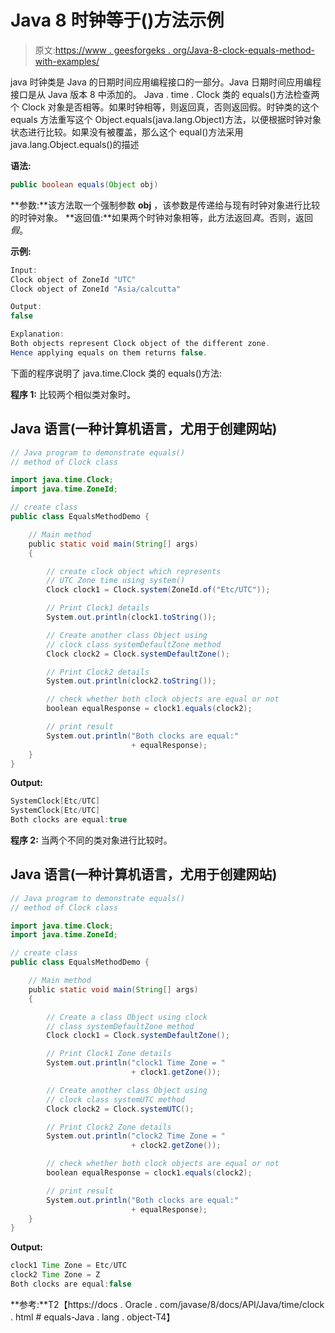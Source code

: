 # Java 8 时钟等于()方法示例

> 原文:[https://www . geesforgeks . org/Java-8-clock-equals-method-with-examples/](https://www.geeksforgeeks.org/java-8-clock-equals-method-with-examples/)

java 时钟类是 Java 的日期时间应用编程接口的一部分。Java 日期时间应用编程接口是从 Java 版本 8 中添加的。
Java . time . Clock 类的 equals()方法检查两个 Clock 对象是否相等。如果时钟相等，则返回真，否则返回假。时钟类的这个 equals 方法重写这个 Object.equals(java.lang.Object)方法，以便根据时钟对象状态进行比较。如果没有被覆盖，那么这个 equal()方法采用 java.lang.Object.equals()的描述

**语法:**

```java
public boolean equals(Object obj)
```

**参数:**该方法取一个强制参数 **obj** ，该参数是传递给与现有时钟对象进行比较的时钟对象。
**返回值:**如果两个时钟对象相等，此方法返回*真*。否则，返回*假*。

**示例:**

```java
Input: 
Clock object of ZoneId "UTC"
Clock object of ZoneId "Asia/calcutta"

Output:
false

Explanation:
Both objects represent Clock object of the different zone.
Hence applying equals on them returns false.
```

下面的程序说明了 java.time.Clock 类的 equals()方法:

**程序 1:** 比较两个相似类对象时。

## Java 语言(一种计算机语言，尤用于创建网站)

```java
// Java program to demonstrate equals()
// method of Clock class

import java.time.Clock;
import java.time.ZoneId;

// create class
public class EqualsMethodDemo {

    // Main method
    public static void main(String[] args)
    {

        // create clock object which represents
        // UTC Zone time using system()
        Clock clock1 = Clock.system(ZoneId.of("Etc/UTC"));

        // Print Clock1 details
        System.out.println(clock1.toString());

        // Create another class Object using
        // clock class systemDefaultZone method
        Clock clock2 = Clock.systemDefaultZone();

        // Print Clock2 details
        System.out.println(clock2.toString());

        // check whether both clock objects are equal or not
        boolean equalResponse = clock1.equals(clock2);

        // print result
        System.out.println("Both clocks are equal:"
                           + equalResponse);
    }
}
```

**Output:** 

```java
SystemClock[Etc/UTC]
SystemClock[Etc/UTC]
Both clocks are equal:true
```

**程序 2:** 当两个不同的类对象进行比较时。

## Java 语言(一种计算机语言，尤用于创建网站)

```java
// Java program to demonstrate equals()
// method of Clock class

import java.time.Clock;
import java.time.ZoneId;

// create class
public class EqualsMethodDemo {

    // Main method
    public static void main(String[] args)
    {

        // Create a class Object using clock
        // class systemDefaultZone method
        Clock clock1 = Clock.systemDefaultZone();

        // Print Clock1 Zone details
        System.out.println("clock1 Time Zone = "
                           + clock1.getZone());

        // Create another class Object using
        // clock class systemUTC method
        Clock clock2 = Clock.systemUTC();

        // Print Clock2 Zone details
        System.out.println("clock2 Time Zone = "
                           + clock2.getZone());

        // check whether both clock objects are equal or not
        boolean equalResponse = clock1.equals(clock2);

        // print result
        System.out.println("Both clocks are equal:"
                           + equalResponse);
    }
}
```

**Output:** 

```java
clock1 Time Zone = Etc/UTC
clock2 Time Zone = Z
Both clocks are equal:false
```

**参考:**T2【https://docs . Oracle . com/javase/8/docs/API/Java/time/clock . html # equals-Java . lang . object-T4】